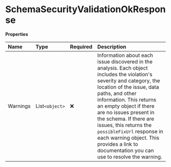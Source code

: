 # SchemaSecurityValidationOkResponse

**Properties**

| Name     | Type         | Required | Description                                                                                                                                                                                                                                                                                                                                                                                                                     |
| :------- | :----------- | :------- | :------------------------------------------------------------------------------------------------------------------------------------------------------------------------------------------------------------------------------------------------------------------------------------------------------------------------------------------------------------------------------------------------------------------------------ |
| Warnings | List`<object>` | ❌       | Information about each issue discovered in the analysis. Each object includes the violation's severity and category, the location of the issue, data paths, and other information. This returns an empty object if there are no issues present in the schema. If there are issues, this returns the `possibleFixUrl` response in each warning object. This provides a link to documentation you can use to resolve the warning. |

<!-- This file was generated by liblab | https://liblab.com/ -->
